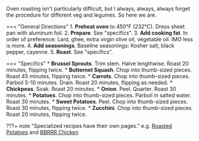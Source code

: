 Oven roasting isn't particularly difficult, but I always, always, always forget the procedure for different veg and legumes. So here we are.

=== "General Directions"
    1. **Preheat oven** to 450°F (232°C). Dress sheet pan with aluminum foil.
    2. **Prepare**. See "specifics".
    3. **Add cooking fat**. In order of preference: Lard, ghee, extra virgin olive oil, vegetable oil. IMO less is more.
    4. **Add seasonings**. Baseline seasonings: Kosher salt, black pepper, cayenne.
    5. **Roast**. See "specifics".

=== "Specifics"
    * **Brussel Sprouts**. Trim stem. Halve lengthwise. Roast 20 minutes, flipping twice.
    * **Butternet Squash**. Chop into thumb-sized pieces. Roast 45 minutes, flipping twice.
    * **Carrots**. Chop into thumb-sized pieces. Parboil 5-10 minutes. Drain. Roast 20 minutes, flipping as needed.
    * **Chickpeas**. Soak. Roast 20 minutes.
    * **Onion**. Peel. Quarter. Roast 30 minutes.
    * **Potatoes**. Chop into thumb-sized pieces. Parboil in salted water. Roast 30 minutes.
    * **Sweet Potatoes**. Peel. Chop into thumb-sized pieces. Roast 30 minutes, flipping twice.
    * **Zucchini**. Chop into thumb-sized pieces. Roast 20 minutes, flipping twice.


???+ note "Specialized recipes have their own pages."
    e.g. [Roasted Potatoes](../../recipes/sides/roasted-potatoes.md) and [BBRRR Chicken](../../recipes/poultry/bbrrr-chicken.md)
